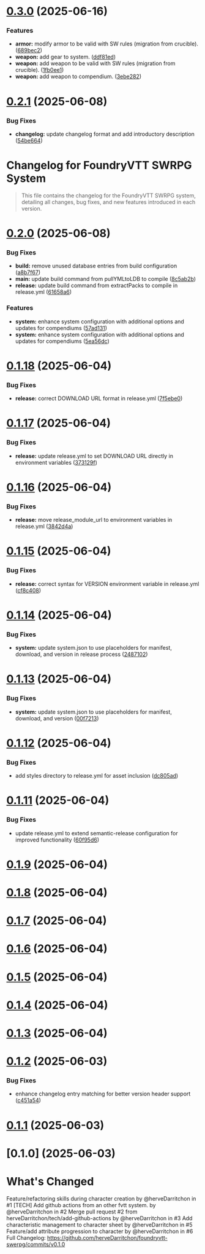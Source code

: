 # [0.3.0](https://github.com/herveDarritchon/foundryvtt-swerpg/compare/v0.2.1...v0.3.0) (2025-06-16)


### Features

* **armor:** modify armor to be valid with SW rules (migration from crucible). ([689bec2](https://github.com/herveDarritchon/foundryvtt-swerpg/commit/689bec250c24877b4638cb057d9fd7851123ddea))
* **weapon:** add gear to system. ([ddf81ed](https://github.com/herveDarritchon/foundryvtt-swerpg/commit/ddf81eda3397af06527d3647487b922f06360e21))
* **weapon:** add weapon to be valid with SW rules (migration from crucible). ([1fb0ee1](https://github.com/herveDarritchon/foundryvtt-swerpg/commit/1fb0ee1f5f979444d8f40d82462ffedd9b45073f))
* **weapon:** add weapon to compendium. ([3ebe282](https://github.com/herveDarritchon/foundryvtt-swerpg/commit/3ebe28207a564205dd9f7db747788a5270aa8ef8))

# [0.2.1](https://github.com/herveDarritchon/foundryvtt-swerpg/compare/v0.2.0...v0.2.1) (2025-06-08)


### Bug Fixes

* **changelog:** update changelog format and add introductory description ([54be664](https://github.com/herveDarritchon/foundryvtt-swerpg/commit/54be664e866a94e63bde6b8cf64ea1c4511eca14))

# Changelog for FoundryVTT SWRPG System
> This file contains the changelog for the FoundryVTT SWRPG system, detailing all changes, bug fixes, and new features introduced in each version.

# [0.2.0](https://github.com/herveDarritchon/foundryvtt-swerpg/compare/v0.1.18...v0.2.0) (2025-06-08)


### Bug Fixes

* **build:** remove unused database entries from build configuration ([a8b7f67](https://github.com/herveDarritchon/foundryvtt-swerpg/commit/a8b7f67c26ba93d3965916d413a668f1845aa8e7))
* **main:** update build command from pullYMLtoLDB to compile ([8c5ab2b](https://github.com/herveDarritchon/foundryvtt-swerpg/commit/8c5ab2bf18e8cdbd95b0803e0e0172d3bb4d37d0))
* **release:** update build command from extractPacks to compile in release.yml ([61658a6](https://github.com/herveDarritchon/foundryvtt-swerpg/commit/61658a6c8c4219ff3f2ba45b9326720cf9879c2d))


### Features

* **system:** enhance system configuration with additional options and updates for compendiums ([57ad131](https://github.com/herveDarritchon/foundryvtt-swerpg/commit/57ad131188b2a0cbd593fc9e753645f93c720b93))
* **system:** enhance system configuration with additional options and updates for compendiums ([5ea56dc](https://github.com/herveDarritchon/foundryvtt-swerpg/commit/5ea56dc74c6ab984a9c3758a76d4a6326be6cb45))

# [0.1.18](https://github.com/herveDarritchon/foundryvtt-swerpg/compare/v0.1.17...v0.1.18) (2025-06-04)


### Bug Fixes

* **release:** correct DOWNLOAD URL format in release.yml ([7f5ebe0](https://github.com/herveDarritchon/foundryvtt-swerpg/commit/7f5ebe06d5b1c0b78922a5cbc1f8198e687c5298))

# [0.1.17](https://github.com/herveDarritchon/foundryvtt-swerpg/compare/v0.1.16...v0.1.17) (2025-06-04)


### Bug Fixes

* **release:** update release.yml to set DOWNLOAD URL directly in environment variables ([373129f](https://github.com/herveDarritchon/foundryvtt-swerpg/commit/373129fc656da94e60130705d7cc8bc89388260e))

# [0.1.16](https://github.com/herveDarritchon/foundryvtt-swerpg/compare/v0.1.15...v0.1.16) (2025-06-04)


### Bug Fixes

* **release:** move release_module_url to environment variables in release.yml ([3842d4a](https://github.com/herveDarritchon/foundryvtt-swerpg/commit/3842d4adca4182286de436b29299e6a295147874))

# [0.1.15](https://github.com/herveDarritchon/foundryvtt-swerpg/compare/v0.1.14...v0.1.15) (2025-06-04)


### Bug Fixes

* **release:** correct syntax for VERSION environment variable in release.yml ([cf8c408](https://github.com/herveDarritchon/foundryvtt-swerpg/commit/cf8c408e2011b57cfd64b513498eec9445837540))

# [0.1.14](https://github.com/herveDarritchon/foundryvtt-swerpg/compare/v0.1.13...v0.1.14) (2025-06-04)


### Bug Fixes

* **system:** update system.json to use placeholders for manifest, download, and version in release process ([2487102](https://github.com/herveDarritchon/foundryvtt-swerpg/commit/248710270b9b533b98cc5ddc8a5789550ef8be08))

# [0.1.13](https://github.com/herveDarritchon/foundryvtt-swerpg/compare/v0.1.12...v0.1.13) (2025-06-04)


### Bug Fixes

* **system:** update system.json to use placeholders for manifest, download, and version ([00f7213](https://github.com/herveDarritchon/foundryvtt-swerpg/commit/00f7213cadfa297f5917262e5155fa022cfbf12b))

# [0.1.12](https://github.com/herveDarritchon/foundryvtt-swerpg/compare/v0.1.11...v0.1.12) (2025-06-04)


### Bug Fixes

* add styles directory to release.yml for asset inclusion ([dc805ad](https://github.com/herveDarritchon/foundryvtt-swerpg/commit/dc805adb3cfd2cbfe84cbe1c30513a87e91e14c6))

# [0.1.11](https://github.com/herveDarritchon/foundryvtt-swerpg/compare/v0.1.10...v0.1.11) (2025-06-04)


### Bug Fixes

* update release.yml to extend semantic-release configuration for improved functionality ([60f95d6](https://github.com/herveDarritchon/foundryvtt-swerpg/commit/60f95d6af2cbf27afed1483544e6ac211ec6c432))

# [0.1.9](https://github.com/herveDarritchon/foundryvtt-swerpg/compare/v0.1.8...v0.1.9) (2025-06-04)

# [0.1.8](https://github.com/herveDarritchon/foundryvtt-swerpg/compare/v0.1.7...v0.1.8) (2025-06-04)

# [0.1.7](https://github.com/herveDarritchon/foundryvtt-swerpg/compare/v0.1.6...v0.1.7) (2025-06-04)

# [0.1.6](https://github.com/herveDarritchon/foundryvtt-swerpg/compare/v0.1.5...v0.1.6) (2025-06-04)

# [0.1.5](https://github.com/herveDarritchon/foundryvtt-swerpg/compare/v0.1.4...v0.1.5) (2025-06-04)

# [0.1.4](https://github.com/herveDarritchon/foundryvtt-swerpg/compare/v0.1.3...v0.1.4) (2025-06-04)

# [0.1.3](https://github.com/herveDarritchon/foundryvtt-swerpg/compare/v0.1.2...v0.1.3) (2025-06-04)

# [0.1.2](https://github.com/herveDarritchon/foundryvtt-swerpg/compare/v0.1.1...v0.1.2) (2025-06-03)


### Bug Fixes

* enhance changelog entry matching for better version header support ([c451a54](https://github.com/herveDarritchon/foundryvtt-swerpg/commit/c451a54ceae889441c79065c2c38095a494bfb24))

# [0.1.1](https://github.com/herveDarritchon/foundryvtt-swerpg/compare/v0.1.0...v0.1.1) (2025-06-03)

# [0.1.0] (2025-06-03)

# What's Changed
Feature/refactoring skills during character creation by @herveDarritchon in #1
[TECH] Add github actions from an other fvtt system. by @herveDarritchon in #2
Merge pull request #2 from herveDarritchon/tech/add-github-actions by @herveDarritchon in #3
Add characteristic management to character sheet by @herveDarritchon in #5
Feature/add attribute progression to character by @herveDarritchon in #6
Full Changelog: https://github.com/herveDarritchon/foundryvtt-swerpg/commits/v0.1.0
